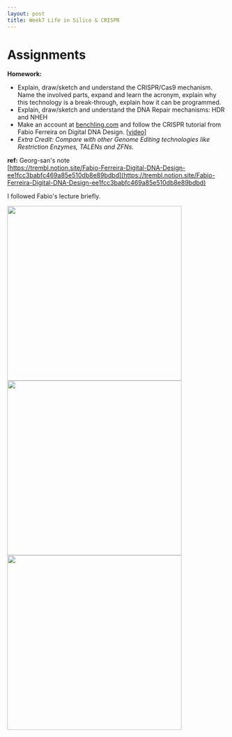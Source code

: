 ```yaml
---
layout: post
title: Week7 Life in Silico & CRISPR
---
```


# Assignments  
**Homework:**  
- Explain, draw/sketch and understand the CRISPR/Cas9 mechanism. Name the involved parts, expand and learn the acronym, explain why this technology is a break-through, explain how it can be programmed.
- Explain, draw/sketch and understand the DNA Repair mechanisms: HDR and NHEH
- Make an account at [benchling.com](http://benchling.com/) and follow the CRISPR tutorial from Fabio Ferreira on Digital DNA Design. [[video](https://vimeo.com/696442612)]
- *Extra Credit: Compare with other Genome Editing technologies like Restriction Enzymes, TALENs and ZFNs.*
  
**ref:** Georg-san's note  
[https://trembl.notion.site/Fabio-Ferreira-Digital-DNA-Design-ee1fcc3babfc469a85e510db8e89bdbd](https://trembl.notion.site/Fabio-Ferreira-Digital-DNA-Design-ee1fcc3babfc469a85e510db8e89bdbd)  
  
I followed Fabio's lecture briefly.  
  
<img src="{{ site.baseurl }}/images/week7sum-01.png" alt="" width="400"/>   
<img src="{{ site.baseurl }}/images/week7sum-02.png" alt="" width="400"/>   
<img src="{{ site.baseurl }}/images/week7sum-03.png" alt="" width="400"/>   